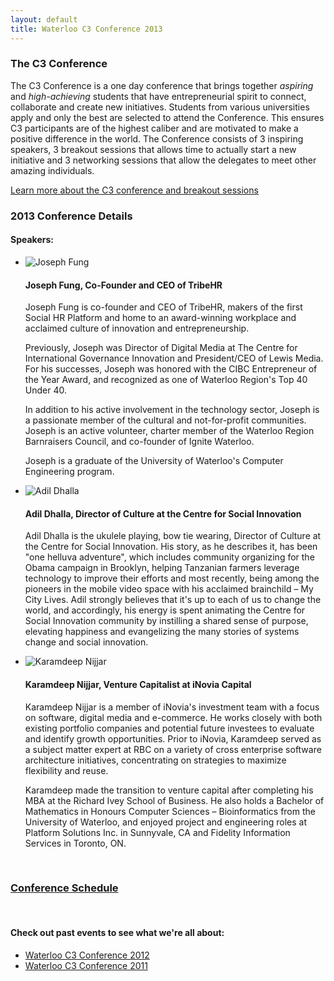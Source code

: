 ```yaml
---
layout: default
title: Waterloo C3 Conference 2013
---
```

### The C3 Conference
The C3 Conference is a one day conference that brings together *aspiring* and *high-achieving* students that have entrepreneurial spirit to connect, collaborate and create new initiatives. Students from various universities apply and only the best are selected to attend the Conference. This ensures C3 participants are of the highest caliber and are motivated to make a positive difference in the world. The Conference consists of 3 inspiring speakers, 3 breakout sessions that allows time to actually start a new initiative and 3 networking sessions that allow the delegates to meet other amazing individuals.

[Learn more about the C3 conference and breakout sessions](/c3conference/)

### 2013 Conference Details

#### Speakers:

<ul class="media-list">
	<li class="media">
		<img class="media-object pull-left" src="http://i.imgur.com/ZZkxIXC.jpg" alt="Joseph Fung">
		<div class="media-body">
			<h4 class="media-heading">Joseph Fung, Co-Founder and CEO of TribeHR</h4>
			<p>Joseph Fung is co-founder and CEO of TribeHR, makers of the first Social HR Platform and home to an award-winning workplace and acclaimed culture of innovation and entrepreneurship.</p>
			<p>Previously, Joseph was Director of Digital Media at The Centre for International Governance Innovation and President/CEO of Lewis Media. For his successes, Joseph was honored with the CIBC Entrepreneur of the Year Award, and recognized as one of Waterloo Region's Top 40 Under 40.</p>
			<p>In addition to his active involvement in the technology sector, Joseph is a passionate member of the cultural and not-for-profit communities. Joseph is an active volunteer, charter member of the Waterloo Region Barnraisers Council, and co-founder of Ignite Waterloo.</p>
			<p>Joseph is a graduate of the University of Waterloo's Computer Engineering program.</p>
		</div>
	</li>
	<li class="media">
		<img class="media-object pull-left" src="http://i.imgur.com/MAi6rJr.jpg" alt="Adil Dhalla">
		<div class="media-body">
			<h4 class="media-heading">Adil Dhalla, Director of Culture at the Centre for Social Innovation</h4>
			<p>Adil Dhalla is the ukulele playing, bow tie wearing, Director of Culture at the Centre for Social Innovation. His story, as he describes it, has been "one helluva adventure", which includes community organizing for the Obama campaign in Brooklyn, helping Tanzanian farmers leverage technology to improve their efforts and most recently, being among the pioneers in the mobile video space with his acclaimed brainchild – My City Lives. Adil strongly believes that it's up to each of us to change the world, and accordingly, his energy is spent animating the Centre for Social Innovation community by instilling a shared sense of purpose, elevating happiness and evangelizing the many stories of systems change and social innovation.</p>
		</div>
	</li>
	<li class="media">
		<img class="media-object pull-left" src="http://i.imgur.com/ZqlkNzZ.png" alt="Karamdeep Nijjar">
		<div class="media-body">
			<h4 class="media-heading">Karamdeep Nijjar, Venture Capitalist at iNovia Capital</h4>
			<p>Karamdeep Nijjar is a member of iNovia's investment team with a focus on software, digital media and e-commerce. He works closely with both existing portfolio companies and potential future investees to evaluate and identify growth opportunities. Prior to iNovia, Karamdeep served as a subject matter expert at RBC on a variety of cross enterprise software architecture initiatives, concentrating on strategies to maximize flexibility and reuse.</p>
			<p>Karamdeep made the transition to venture capital after completing his MBA at the Richard Ivey School of Business. He also holds a Bachelor of Mathematics in Honours Computer Sciences – Bioinformatics from the University of Waterloo, and enjoyed project and engineering roles at Platform Solutions Inc. in Sunnyvale, CA and Fidelity Information Services in Toronto, ON.</p>
		</div>
	</li>
</ul>

<br>

### [Conference Schedule](/c3conference/schedule)

<br>

#### Check out past events to see what we're all about:

* [Waterloo C3 Conference 2012](/c3conference/waterloo2012)
* [Waterloo C3 Conference 2011](/c3conference/waterloo2011)
